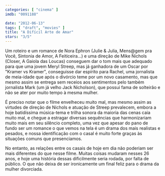 ```yaml
---
categories: [ "cinema" ]
imdb: "0091188"

date: "2012-06-13"
tags: [ "draft", "movies" ]
title: "A Difícil Arte de Amar"
stars: "3/5"
---
```

Um roteiro e um romance de Nora Ephron (Julie & Julia, Mens@gem pra Você, Sintonia de Amor, A Feiticeira...) e uma direção de Mike Nichols (Closer, A Gaiola das Loucas) conseguem dar o tom mais que adequado para que uma jovem Meryl Streep, mas já ganhadora de um Oscar por "Kramer vs Kramer", conseguisse dar espírito para Rachel, uma jornalista de meia-idade que após o divórcio teme por um novo casamento, mas que mesmo assim se entrega sem receios aos sentimentos pelo também jornalista Mark (um já velho Jack Nicholson), que possui fama de solteirão e não se ater por muito tempo à mesma mulher.

É preciso notar que o filme envelheceu muito mal, mas mesmo assim as virtudes de direção de Nichols e atuação de Streep prevalecem, embora a hoje batidíssima música-tema e trilha sonora da maioria das cenas caia muito mal, e chegue a estragar diversas sequências que harmonizariam muito mais em seu silêncio completo, uma vez que apesar do pano de fundo ser um romance o que vemos na tela é um drama dos mais realistas e pesados, e nossa identificação com o casal é muito forte graças às situações comuns que presenciamos.

No entanto, as relações entre os casais de hoje em dia não poderiam ser mais diferentes do que nesse filme. Muitas coisas mudaram nesses 26 anos, e hoje uma história dessas dificilmente seria rodada, por falta de público. O que não deixa de ser ironicamente um final feliz para o drama da mulher divorciada.

